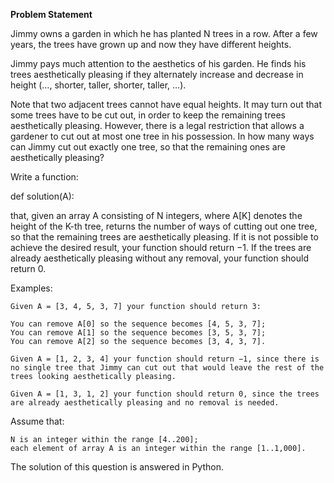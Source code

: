 **Problem Statement**

Jimmy owns a garden in which he has planted N trees in a row. After a few years, the trees have grown up and now they have different heights.

Jimmy pays much attention to the aesthetics of his garden. He finds his trees aesthetically pleasing if they alternately increase and decrease in height (…, shorter, taller, shorter, taller, …).

Note that two adjacent trees cannot have equal heights. It may turn out that some trees have to be cut out, in order to keep the remaining trees aesthetically pleasing. However, there is a legal restriction that allows a gardener to cut out at most one tree in his possession. In how many ways can Jimmy cut out exactly one tree, so that the remaining ones are aesthetically pleasing?

Write a function:

def solution(A):

that, given an array A consisting of N integers, where A[K] denotes the height of the K-th tree, returns the number of ways of cutting out one tree, so that the remaining trees are aesthetically pleasing. If it is not possible to achieve the desired result, your function should return −1. If the trees are already aesthetically pleasing without any removal, your function should return 0.

Examples:

    Given A = [3, 4, 5, 3, 7] your function should return 3:

    You can remove A[0] so the sequence becomes [4, 5, 3, 7];
    You can remove A[1] so the sequence becomes [3, 5, 3, 7];
    You can remove A[2] so the sequence becomes [3, 4, 3, 7].

    Given A = [1, 2, 3, 4] your function should return −1, since there is no single tree that Jimmy can cut out that would leave the rest of the trees looking aesthetically pleasing.

    Given A = [1, 3, 1, 2] your function should return 0, since the trees are already aesthetically pleasing and no removal is needed.

Assume that:

    N is an integer within the range [4..200];
    each element of array A is an integer within the range [1..1,000].

The solution of this question is answered in Python.
